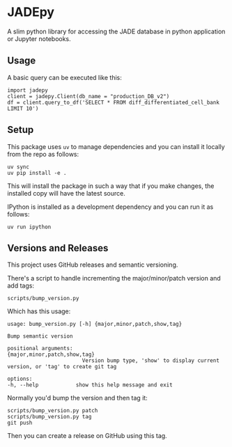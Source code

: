 # JADEpy

A slim python library for accessing the JADE database in python application or Jupyter notebooks.

## Usage

A basic query can be executed like this:

    import jadepy
    client = jadepy.Client(db_name = "production_DB_v2")
    df = client.query_to_df('SELECT * FROM diff_differentiated_cell_bank LIMIT 10')

## Setup

This package uses `uv` to manage dependencies and you can install it locally from the repo as follows:

    uv sync
    uv pip install -e .

This will install the package in such a way that if you make changes, the installed copy will have the latest source.

IPython is installed as a development dependency and you can run it as follows:

    uv run ipython

## Versions and Releases

This project uses GitHub releases and semantic versioning.

There's a script to handle incrementing the major/minor/patch version and add tags:

    scripts/bump_version.py

Which has this usage:

    usage: bump_version.py [-h] {major,minor,patch,show,tag}

    Bump semantic version

    positional arguments:
    {major,minor,patch,show,tag}
                            Version bump type, 'show' to display current version, or 'tag' to create git tag

    options:
    -h, --help            show this help message and exit

Normally you'd bump the version and then tag it:

    scripts/bump_version.py patch
    scripts/bump_version.py tag
    git push

Then you can create a release on GitHub using this tag.